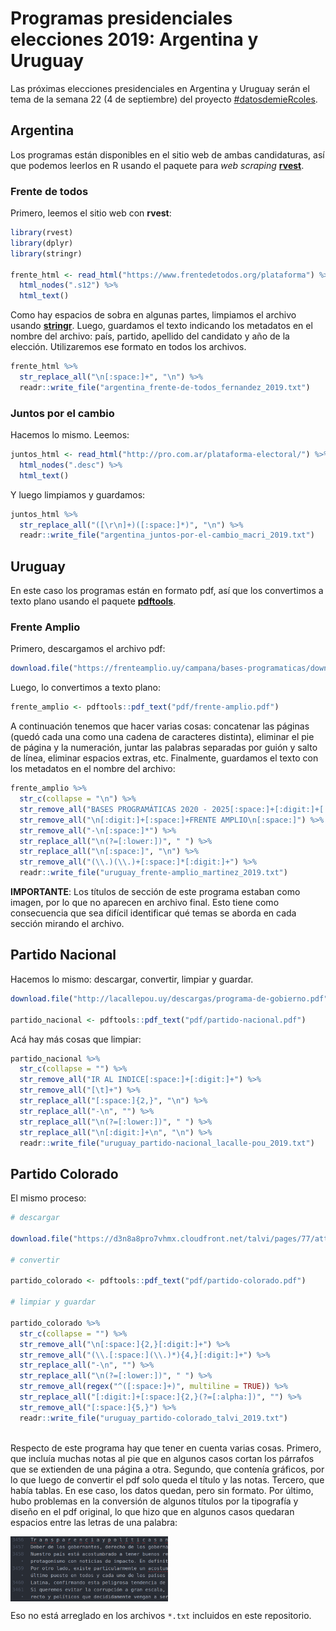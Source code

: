 # Programas presidenciales elecciones 2019: Argentina y Uruguay

Las próximas elecciones presidenciales en Argentina y Uruguay serán el tema de la semana 22 (4 de septiembre) del proyecto [#datosdemieRcoles](https://github.com/cienciadedatos/datos-de-miercoles). 

## Argentina

Los programas están disponibles en el sitio web de ambas candidaturas, así que podemos leerlos en R usando el paquete para _web scraping_ [**rvest**](http://rvest.tidyverse.org/).


### Frente de todos

Primero, leemos el sitio web con **rvest**:

```r
library(rvest)
library(dplyr)
library(stringr)

frente_html <- read_html("https://www.frentedetodos.org/plataforma") %>% 
  html_nodes(".s12") %>% 
  html_text()
```

Como hay espacios de sobra en algunas partes, limpiamos el archivo usando [**stringr**](https://stringr.tidyverse.org/index.html). Luego, guardamos el texto indicando los metadatos en el nombre del archivo: país, partido, apellido del candidato y año de la elección. Utilizaremos ese formato en todos los archivos.

```r
frente_html %>%
  str_replace_all("\n[:space:]+", "\n") %>% 
  readr::write_file("argentina_frente-de-todos_fernandez_2019.txt")
  ```

### Juntos por el cambio

Hacemos lo mismo. Leemos:

```r
juntos_html <- read_html("http://pro.com.ar/plataforma-electoral/") %>% 
  html_nodes(".desc") %>% 
  html_text()
```

Y luego limpiamos y guardamos:

```r
juntos_html %>%
  str_replace_all("([\r\n]+)([:space:]*)", "\n") %>% 
  readr::write_file("argentina_juntos-por-el-cambio_macri_2019.txt")
```

## Uruguay

En este caso los programas están en formato pdf, así que los convertimos a texto plano usando el paquete [**pdftools**](https://github.com/ropensci/pdftools).

### Frente Amplio

Primero, descargamos el archivo pdf:

```r
download.file("https://frenteamplio.uy/campana/bases-programaticas/download/331/759/34", "pdf/frente-amplio.pdf", mode = "wb")
```

Luego, lo convertimos a texto plano:

```r
frente_amplio <- pdftools::pdf_text("pdf/frente-amplio.pdf")
```
A continuación tenemos que hacer varias cosas: concatenar las páginas (quedó cada una como una cadena de caracteres distinta), eliminar el pie de página y la numeración, juntar las palabras separadas por guión y salto de línea, eliminar espacios extras, etc. Finalmente, guardamos el texto con los metadatos en el nombre del archivo:

```r
frente_amplio %>%
  str_c(collapse = "\n") %>% 
  str_remove_all("BASES PROGRAMÁTICAS 2020 - 2025[:space:]+[:digit:]+[:space:]") %>%
  str_remove_all("\n[:digit:]+[:space:]+FRENTE AMPLIO\n[:space:]") %>%
  str_remove_all("-\n[:space:]*") %>%
  str_replace_all("\n(?=[:lower:])", " ") %>%
  str_replace_all("\n[:space:]", "\n") %>% 
  str_remove_all("(\\.)(\\.)+[:space:]*[:digit:]+") %>% 
  readr::write_file("uruguay_frente-amplio_martinez_2019.txt")
```

**IMPORTANTE**: Los títulos de sección de este programa estaban como imagen, por lo que no aparecen en archivo final. Esto tiene como consecuencia que sea difícil identificar qué temas se aborda en cada sección mirando el archivo. 

## Partido Nacional

Hacemos lo mismo: descargar, convertir, limpiar y guardar.

```r
download.file("http://lacallepou.uy/descargas/programa-de-gobierno.pdf", "pdf/partido-nacional.pdf", mode = "wb")

partido_nacional <- pdftools::pdf_text("pdf/partido-nacional.pdf")
```

Acá hay más cosas que limpiar:

```r
partido_nacional %>%
  str_c(collapse = "") %>% 
  str_remove_all("IR AL INDICE[:space:]+[:digit:]+") %>%
  str_remove_all("[\t]+") %>% 
  str_replace_all("[:space:]{2,}", "\n") %>%
  str_replace_all("-\n", "") %>% 
  str_replace_all("\n(?=[:lower:])", " ") %>% 
  str_replace_all("\n[:digit:]+\n", "\n") %>% 
  readr::write_file("uruguay_partido-nacional_lacalle-pou_2019.txt")
```

## Partido Colorado

El mismo proceso:

```r
# descargar

download.file("https://d3n8a8pro7vhmx.cloudfront.net/talvi/pages/77/attachments/original/1561563373/Programa_de_Gobierno_de_Ciudadanos_2020-2025_web_%281%29.pdf?1561563373", "pdf/partido-colorado.pdf", mode = "wb")

# convertir

partido_colorado <- pdftools::pdf_text("pdf/partido-colorado.pdf")

# limpiar y guardar

partido_colorado %>%
  str_c(collapse = "") %>% 
  str_remove_all("\n[:space:]{2,}[:digit:]+") %>% 
  str_remove_all("(\\.[:space:](\\.)*){4,}[:digit:]+") %>% 
  str_replace_all("-\n", "") %>% 
  str_replace_all("\n(?=[:lower:])", " ") %>%
  str_remove_all(regex("^([:space:]+)", multiline = TRUE)) %>%
  str_replace_all("[:digit:]+[:space:]{2,}(?=[:alpha:])", "") %>%
  str_remove_all("[:space:]{5,}") %>% 
  readr::write_file("uruguay_partido-colorado_talvi_2019.txt")
  
```

Respecto de este programa hay que tener en cuenta varias cosas. Primero, que incluía muchas notas al pie que en algunos casos cortan los párrafos que se extienden de una página a otra. Segundo, que contenía gráficos, por lo que luego de convertir el pdf solo queda el título y las notas. Tercero, que había tablas. En ese caso, los datos quedan, pero sin formato. Por último, hubo problemas en la conversión de algunos títulos por la tipografía y diseño en el pdf original, lo que hizo que en algunos casos quedaran espacios entre las letras de una palabra:

<a href="url"><img src="https://github.com/rivaquiroga/programas-presidenciales-2019/blob/master/otros-problemas.png" align="center" width="50%"></a>

Eso no está arreglado en los archivos `*.txt` incluidos en este repositorio. 








  
